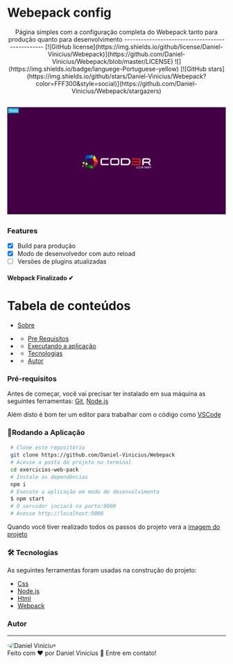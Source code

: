 <h1> Webepack config </h1>

<p id="sobre" align="center">Página simples com a configuração completa do Webepack tanto para produção quanto para desenvolvimento
------------------------------------------------
[![GitHub license](https://img.shields.io/github/license/Daniel-Vinicius/Webepack)](https://github.com/Daniel-Vinicius/Webepack/blob/master/LICENSE)
![](https://img.shields.io/badge/languege-Portuguese-yellow)
[![GitHub stars](https://img.shields.io/github/stars/Daniel-Vinicius/Webepack?color=FFF300&style=social)](https://github.com/Daniel-Vinicius/Webepack/stargazers)

<h2 align="center">  <img alt="Imagem do Projeto" id="imagem" title="#Projeto" src="github/Imagem.jpg" />  </h2>

### Features 
- [x] Build para produção
- [x] Modo de desenvolvedor com auto reload 
- [ ] Versões de plugins atualizadas

<h4  align="left">
Webpack Finalizado ✔
</h4>

Tabela de conteúdos 
================= 
<!--ts-->
 * [Sobre](#sobre) 
 
  *  * [Pre Requisitos](#pre-requisitos)
 *  * [Executando a aplicação](#rodando)
 * * [Tecnologias](#tecnologias)
 *  * [Autor](#autor)
 <!--te-->
 
 
###  Pré-requisitos<a id="pre-requisitos"></a>

Antes de começar, você vai precisar ter instalado em sua máquina as seguintes ferramentas:
 [Git](https://git-scm.com/),
 [Node.js](https://nodejs.org/pt-br/)
 
 Além disto é bom ter um editor para trabalhar com o código como [VSCode](https://code.visualstudio.com/)
 
   ### 🎲Rodando a Aplicação<a id="rodando"></a>
   
````bash 
 # Clone este repositório
 git clone https://github.com/Daniel-Vinicius/Webepack
 # Acesse a pasta do projeto no terminal
 cd exercicios-web-pack
 # Instale as dependências
 npm i 
 # Execute a aplicação em modo de desenvolvimento
 $ npm start 
 # O servidor inciará na porta:9000
 # Acesse http://localhost:9000
 ````
<p> Quando você tiver realizado todos os passos do projeto verá a  <a href="#imagem" >imagem do projeto</a> </p>

### 🛠 Tecnologias<a id="tecnologias"></a>
 As seguintes ferramentas foram usadas na construção do projeto:
 
  - [Css](https://developer.mozilla.org/pt-BR/docs/Web/CSS) 
  - [Node.js](https://nodejs.org/pt-br/) 
  - [Html](https://developer.mozilla.org/pt-BR/docs/Web/HTML)
  - [Webpack](https://webpack.js.org/)


### Autor <a id="autor"> </a>

---
<a href="https://github.com/Daniel-Vinicius" style="text-decoration: none;">
<img style="border-radius: 50%;" src="https://avatars3.githubusercontent.com/u/66279500?s=460&u=2978b74f2bfcfec553cdd62c2cf15a0eca6652a3&v=4" width="100px;"  alt="Daniel Vinícius"/>

<br />
<span> Feito com ❤️ por Daniel Vinícius 👋 Entre em contato! </span> 
</a> 